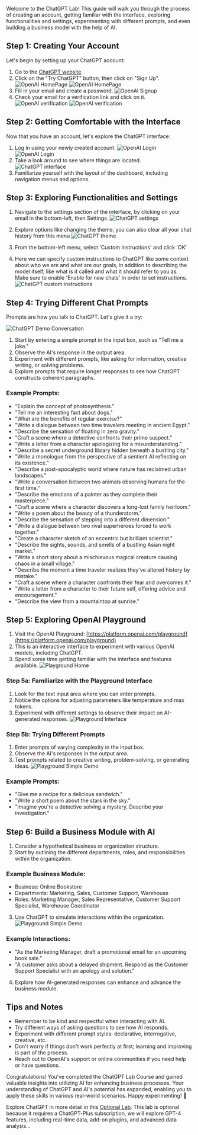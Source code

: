 Welcome to the ChatGPT Lab! This guide will walk you through the process of creating an account, getting familiar with the interface, exploring functionalities and settings, experimenting with different prompts, and even building a business model with the help of AI.

## Step 1: Creating Your Account

Let's begin by setting up your ChatGPT account:

1. Go to the [ChatGPT website](https://www.openai.com/chatgpt/).
2. Click on the "Try ChatGPT" button, then click on "Sign Up".
   ![OpenAI HomePage](media/OpenAI-homepage.png)
   ![OpenAI HomePage](media/OpenAI-homepage2.png)
4. Fill in your email and create a password.
   ![OpenAI Signup](media/OpenAI-signup.png)
5. Check your email for a verification link and click on it.
   ![OpenAI verification](media/OpenAI-Verification.png)
   ![OpenAI verification](media/Email-Verification.png)

## Step 2: Getting Comfortable with the Interface

Now that you have an account, let's explore the ChatGPT interface:

1. Log in using your newly created account.
   ![OpenAI Login](media/OpenAI-homepage-login.png)
   ![OpenAI Login](media/OpenAI-Login-ChatGPT.png)
2. Take a look around to see where things are located.
   ![ChatGPT interface](media/ChatGPT-home-interface.png)
3. Familiarize yourself with the layout of the dashboard, including navigation menus and options.

## Step 3: Exploring Functionalities and Settings

1. Navigate to the settings section of the interface, by clicking on your email in the bottom-left, then Settings.
   ![ChatGPT settings](media/ChatGPT-settings.png)
2. Explore options like changing the theme, you can also clear all your chat history from this menu
   ![ChatGPT theme](media/ChatGPT-ChangeTheme.png)

3. From the bottom-left menu, select 'Custom Instructions' and click 'OK'
4. Here we can specify custom instructions to ChatGPT like some context about who we are and what are our goals, in addition to describing the model itself, like what is it called and what it should refer to you as.
   Make sure to enable 'Enable for new chats' in order to set instructions.
   ![ChatGPT custom instructions](media/ChatGPT-CustomInstructions.png)

## Step 4: Trying Different Chat Prompts

Prompts are how you talk to ChatGPT. Let's give it a try:

![ChatGPT Demo Conversation](media/ChatGPT-DemoConversation.png)

1. Start by entering a simple prompt in the input box, such as "Tell me a joke."
2. Observe the AI's response in the output area.
3. Experiment with different prompts, like asking for information, creative writing, or solving problems.
4. Explore prompts that require longer responses to see how ChatGPT constructs coherent paragraphs.

### Example Prompts:

- "Explain the concept of photosynthesis."
- "Tell me an interesting fact about dogs."
- "What are the benefits of regular exercise?"
- "Write a dialogue between two time travelers meeting in ancient Egypt."
- "Describe the sensation of floating in zero gravity."
- "Craft a scene where a detective confronts their prime suspect."
- "Write a letter from a character apologizing for a misunderstanding."
- "Describe a secret underground library hidden beneath a bustling city."
- "Write a monologue from the perspective of a sentient AI reflecting on its existence."
- "Describe a post-apocalyptic world where nature has reclaimed urban landscapes."
- "Write a conversation between two animals observing humans for the first time."
- "Describe the emotions of a painter as they complete their masterpiece."
- "Craft a scene where a character discovers a long-lost family heirloom."
- "Write a poem about the beauty of a thunderstorm."
- "Describe the sensation of stepping into a different dimension."
- "Write a dialogue between two rival superheroes forced to work together."
- "Create a character sketch of an eccentric but brilliant scientist."
- "Describe the sights, sounds, and smells of a bustling Asian night market."
- "Write a short story about a mischievous magical creature causing chaos in a small village."
- "Describe the moment a time traveler realizes they've altered history by mistake."
- "Craft a scene where a character confronts their fear and overcomes it."
- "Write a letter from a character to their future self, offering advice and encouragement."
- "Describe the view from a mountaintop at sunrise."

## Step 5: Exploring OpenAI Playground

1. Visit the OpenAI Playground: [https://platform.openai.com/playground](https://platform.openai.com/playground)
2. This is an interactive interface to experiment with various OpenAI models, including ChatGPT.
3. Spend some time getting familiar with the interface and features available.
   ![Playground Home](media/OpenAI-Playground-home.png)

### Step 5a: Familiarize with the Playground Interface

1. Look for the text input area where you can enter prompts.
2. Notice the options for adjusting parameters like temperature and max tokens.
3. Experiment with different settings to observe their impact on AI-generated responses.
   ![Playground Interface](media/OpenAI-Playground-interface.png)

### Step 5b: Trying Different Prompts

1. Enter prompts of varying complexity in the input box.
2. Observe the AI's responses in the output area.
3. Test prompts related to creative writing, problem-solving, or generating ideas.
   ![Playground Simple Demo](media/OpenAI-Playground-SimpleDemo.png)

### Example Prompts:

- "Give me a recipe for a delicious sandwich."
- "Write a short poem about the stars in the sky."
- "Imagine you're a detective solving a mystery. Describe your investigation."

## Step 6: Build a Business Module with AI

1. Consider a hypothetical business or organization structure.
2. Start by outlining the different departments, roles, and responsibilities within the organization.

### Example Business Module:

- Business: Online Bookstore
- Departments: Marketing, Sales, Customer Support, Warehouse
- Roles: Marketing Manager, Sales Representative, Customer Support Specialist, Warehouse Coordinator

3. Use ChatGPT to simulate interactions within the organization.
   ![Playground Simple Demo](media/OpenAI-Playground-BusinessDemo.png)

### Example Interactions:

- "As the Marketing Manager, draft a promotional email for an upcoming book sale."
- "A customer asks about a delayed shipment. Respond as the Customer Support Specialist with an apology and solution."

4. Explore how AI-generated responses can enhance and advance the business module.

## Tips and Notes

- Remember to be kind and respectful when interacting with AI.
- Try different ways of asking questions to see how AI responds.
- Experiment with different prompt styles: declarative, interrogative, creative, etc.
- Don't worry if things don't work perfectly at first; learning and improving is part of the process.
- Reach out to OpenAI's support or online communities if you need help or have questions.

Congratulations! You've completed the ChatGPT Lab Course and gained valuable insights into utilizing AI for enhancing business processes. Your understanding of ChatGPT and AI's potential has expanded, enabling you to apply these skills in various real-world scenarios. Happy experimenting! 🚀

Explore ChatGPT in more detail in this [Optional Lab](https://github.com/Inatco/Trainable-HSOAICGPT/blob/main/ChatGPT%20course%20Day1/Day1%20Lab%20Optional.md).
This lab is optional because it requires a ChatGPT-Plus subscription, we will explore GPT-4 features, including real-time data, add-on plugins, and advanced data analysis...
